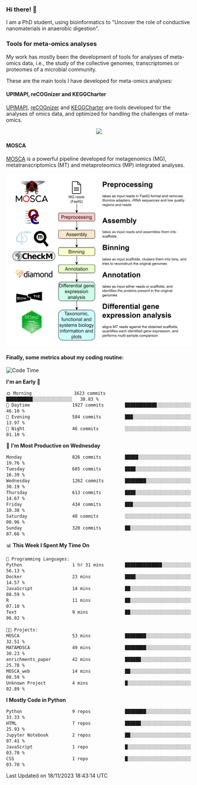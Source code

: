 ### Hi there! 👋

I am a PhD student, using bioinformatics to "Uncover the role of conductive nanomaterials in anaerobic digestion".

### Tools for meta-omics analyses

My work has mostly been the development of tools for analyses of meta-omics data, i.e., the study of the collective genomes, transcriptomes or proteomes of a microbial community.

These are the main tools I have developed for meta-omics analyses:

#### UPIMAPI, reCOGnizer and KEGGCharter

[UPIMAPI](https://github.com/iquasere/UPIMAPI), [reCOGnizer](https://github.com/iquasere/reCOGnizer) and [KEGGCharter](https://github.com/iquasere/KEGGCharter) are tools developed for the analyses of omics data, and optimized for handling the challenges of meta-omics.

<p align="center">
    <img src="assets/annotation_paper.png">
</p>

#### MOSCA

[MOSCA](https://github.com/iquasere/MOSCA) is a powerful pipeline developed for metagenomics (MG), metatranscriptomics (MT) and metaproteomics (MP) integrated analyses.

<p align="center">
    <img src="assets/mosca_workflow.png" align="center" width="700">
</p>


#### Finally, some metrics about my coding routine:

<!--START_SECTION:waka-->
![Code Time](http://img.shields.io/badge/Code%20Time-700%20hrs%2048%20mins-blue)

**I'm an Early 🐤** 

```text
🌞 Morning                1623 commits        ██████████░░░░░░░░░░░░░░░   38.83 % 
🌆 Daytime                1927 commits        ████████████░░░░░░░░░░░░░   46.10 % 
🌃 Evening                584 commits         ███░░░░░░░░░░░░░░░░░░░░░░   13.97 % 
🌙 Night                  46 commits          ░░░░░░░░░░░░░░░░░░░░░░░░░   01.10 % 
```
📅 **I'm Most Productive on Wednesday** 

```text
Monday                   826 commits         █████░░░░░░░░░░░░░░░░░░░░   19.76 % 
Tuesday                  685 commits         ████░░░░░░░░░░░░░░░░░░░░░   16.39 % 
Wednesday                1262 commits        ████████░░░░░░░░░░░░░░░░░   30.19 % 
Thursday                 613 commits         ████░░░░░░░░░░░░░░░░░░░░░   14.67 % 
Friday                   434 commits         ███░░░░░░░░░░░░░░░░░░░░░░   10.38 % 
Saturday                 40 commits          ░░░░░░░░░░░░░░░░░░░░░░░░░   00.96 % 
Sunday                   320 commits         ██░░░░░░░░░░░░░░░░░░░░░░░   07.66 % 
```


📊 **This Week I Spent My Time On** 

```text
💬 Programming Languages: 
Python                   1 hr 31 mins        ██████████████░░░░░░░░░░░   56.13 % 
Docker                   23 mins             ████░░░░░░░░░░░░░░░░░░░░░   14.57 % 
JavaScript               14 mins             ██░░░░░░░░░░░░░░░░░░░░░░░   08.59 % 
R                        11 mins             ██░░░░░░░░░░░░░░░░░░░░░░░   07.10 % 
Text                     9 mins              ██░░░░░░░░░░░░░░░░░░░░░░░   06.02 % 

🐱‍💻 Projects: 
MOSCA                    53 mins             ████████░░░░░░░░░░░░░░░░░   32.51 % 
MATAMOSCA                49 mins             ████████░░░░░░░░░░░░░░░░░   30.23 % 
enrichments_paper        42 mins             ██████░░░░░░░░░░░░░░░░░░░   25.78 % 
MOSCA_web                14 mins             ██░░░░░░░░░░░░░░░░░░░░░░░   08.59 % 
Unknown Project          4 mins              █░░░░░░░░░░░░░░░░░░░░░░░░   02.89 % 
```

**I Mostly Code in Python** 

```text
Python                   9 repos             ████████░░░░░░░░░░░░░░░░░   33.33 % 
HTML                     7 repos             ██████░░░░░░░░░░░░░░░░░░░   25.93 % 
Jupyter Notebook         2 repos             ██░░░░░░░░░░░░░░░░░░░░░░░   07.41 % 
JavaScript               1 repo              █░░░░░░░░░░░░░░░░░░░░░░░░   03.70 % 
CSS                      1 repo              █░░░░░░░░░░░░░░░░░░░░░░░░   03.70 % 
```




 Last Updated on 18/11/2023 18:43:14 UTC
<!--END_SECTION:waka-->
